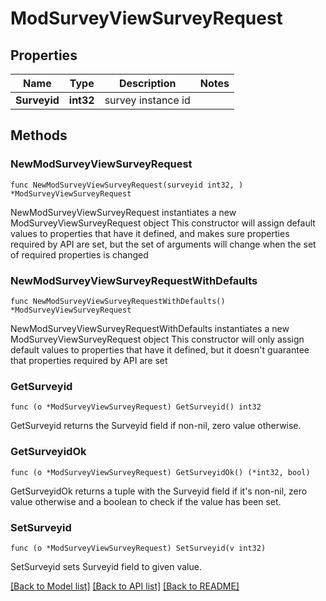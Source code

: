 # ModSurveyViewSurveyRequest

## Properties

Name | Type | Description | Notes
------------ | ------------- | ------------- | -------------
**Surveyid** | **int32** | survey instance id | 

## Methods

### NewModSurveyViewSurveyRequest

`func NewModSurveyViewSurveyRequest(surveyid int32, ) *ModSurveyViewSurveyRequest`

NewModSurveyViewSurveyRequest instantiates a new ModSurveyViewSurveyRequest object
This constructor will assign default values to properties that have it defined,
and makes sure properties required by API are set, but the set of arguments
will change when the set of required properties is changed

### NewModSurveyViewSurveyRequestWithDefaults

`func NewModSurveyViewSurveyRequestWithDefaults() *ModSurveyViewSurveyRequest`

NewModSurveyViewSurveyRequestWithDefaults instantiates a new ModSurveyViewSurveyRequest object
This constructor will only assign default values to properties that have it defined,
but it doesn't guarantee that properties required by API are set

### GetSurveyid

`func (o *ModSurveyViewSurveyRequest) GetSurveyid() int32`

GetSurveyid returns the Surveyid field if non-nil, zero value otherwise.

### GetSurveyidOk

`func (o *ModSurveyViewSurveyRequest) GetSurveyidOk() (*int32, bool)`

GetSurveyidOk returns a tuple with the Surveyid field if it's non-nil, zero value otherwise
and a boolean to check if the value has been set.

### SetSurveyid

`func (o *ModSurveyViewSurveyRequest) SetSurveyid(v int32)`

SetSurveyid sets Surveyid field to given value.



[[Back to Model list]](../README.md#documentation-for-models) [[Back to API list]](../README.md#documentation-for-api-endpoints) [[Back to README]](../README.md)


